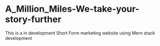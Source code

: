 # A_Million_Miles-We-take-your-story-further
This is a in development Short Form marketing website using Mern stack development
